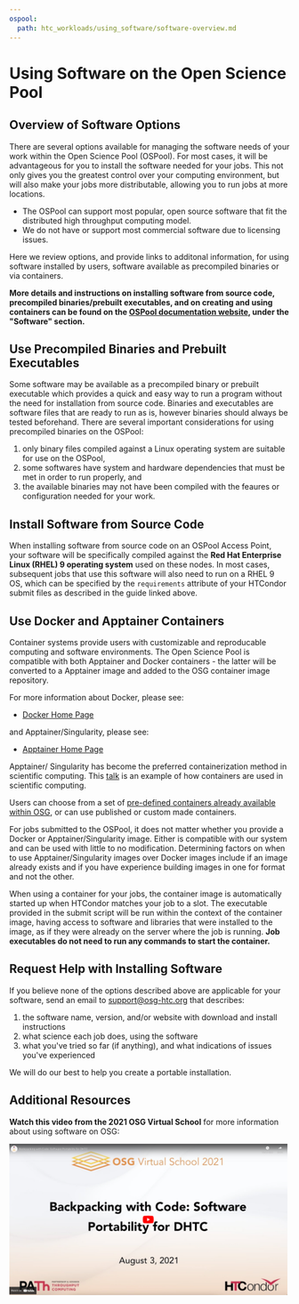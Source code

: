 ```yaml
---
ospool:
  path: htc_workloads/using_software/software-overview.md
---
```


Using Software on the Open Science Pool 
====================================

## Overview of Software Options

There are several options available for managing the software needs of your work within the Open Science Pool (OSPool). For most cases, it will be advantageous for you to install the software needed for your jobs. This not only gives you the greatest control over your computing environment, but will also make your jobs more distributable, allowing you to run jobs at more locations.
* The OSPool can support most popular, open source software that fit the distributed 
high throughput computing model. 
* We do not have or support most commercial software 
due to licensing issues. 

Here we review options, and provide links to additonal information, for using software 
installed by users, software available as precompiled binaries or via containers.

**More details and instructions on installing software from source code, precompiled binaries/prebuilt executables, and on creating and using containers can be found on the [OSPool documentation website](https://portal.osg-htc.org/documentation/), under the "Software" section.**

## Use Precompiled Binaries and Prebuilt Executables

Some software may be available as a precompiled binary or prebuilt executable 
which provides a quick and easy way to run a program without the need for installation 
from source code. Binaries and executables are software files that are ready to 
run as is, however binaries should always be tested beforehand. There are several 
important considerations for using precompiled binaries on the OSPool: 

1) only binary files compiled against a Linux operating system are suitable 
for use on the OSPool, 
2) some softwares have system and hardware dependencies that must 
be met in order to run properly, and 
3) the available binaries may not have been 
compiled with the feaures or configuration needed for your work.

## Install Software from Source Code

When installing software from source code on an OSPool Access Point, your software will be specifically compiled against 
the **Red Hat Enterprise Linux (RHEL) 9 operating system** used on these nodes. In most cases, subsequent 
jobs that use this software will also need to run on a RHEL 9 OS, which can be specified by the 
`requirements` attribute of your HTCondor submit files as described in the guide linked above. 

## Use Docker and Apptainer Containers

Container systems provide users with customizable and reproducable computing and software 
environments. The Open Science Pool is compatible with both Apptainer and Docker containers - the 
latter will be converted to a Apptainer image and added to the OSG container image 
repository. 

For more information about Docker, please see:

* [Docker Home Page](https://www.docker.com/)

and Apptainer/Singularity, please see:

 * [Apptainer Home Page](https://apptainer.org/)
 
Apptainer/ Singularity has become the preferred containerization method in scientific computing. This <a href="//www.youtube.com/embed/DA87Ba2dpNM">talk</a> is an example of how  containers are used in scientific computing. 

Users can choose from a set of [pre-defined containers already available within OSG](../../../htc_workloads/using_software/available-containers-list/), 
or can use published or custom made containers. 

For jobs submitted to the OSPool, it does not matter whether you provide a Docker or
Apptainer/Singularity image. Either is compatible with our system and can be
used with little to no modification. Determining factors on when to
use Apptainer/Singularity images over Docker images include if an image already
exists and if you have
experience building images in one for format and not the other. 

When using a container for your jobs, the container image is
automatically started up when HTCondor matches your job to a slot. The
executable provided in the submit script will be run within the context
of the container image, having access to software and libraries that
were installed to the image, as if they were already on the server where
the job is running. <b>Job executables do not need to run any
commands to start the container.</b>


## Request Help with Installing Software

If you believe none of the options described above are applicable for your software, send an email to
[support@osg-htc.org](mailto:support@osg-htc.org) that describes:
1. the software name, version, and/or website with download and install instructions
2. what science each job does, using the software
3. what you've tried so far (if anything), and what indications of issues you've experienced

We will do our best to help you create a portable installation.

## Additional Resources

**Watch this video from the 2021 OSG Virtual School** for more information about using software on OSG:

[<img src="/images/Software_Video_Thumbnail.png" width="500">](https://www.youtube.com/embed/xUeIQbVXOMQ)
